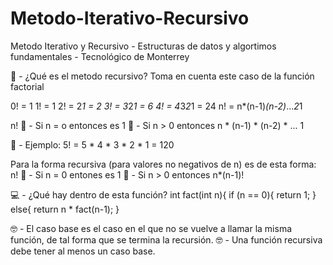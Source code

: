 # Metodo-Iterativo-Recursivo
Metodo Iterativo y Recursivo - Estructuras de datos y algortimos fundamentales - Tecnológico de Monterrey

📖 - ¿Qué es el metodo recursivo?
Toma en cuenta este caso de la función factorial 

0! = 1
1! = 1
2! = 2*1 = 2
3! = 3*2*1 = 6
4! = 4*3*2*1 = 24
n! = n*(n-1)*(n-2)*...*2*1

n!
📌 - Si n = o entonces es 1
📌 - Si n > 0 entonces n * (n-1) * (n-2) * ... 1

📝 - Ejemplo: 
  5! = 5 * 4 * 3 * 2 * 1 = 120

Para la forma recursiva (para valores no negativos de n) es de esta forma: 
n!
📌 - Si n = 0 entones es 1
📌 - Si n > 0 entonces n*(n-1)!

💻 - ¿Qué hay dentro de esta función?
int fact(int n){
  if (n == 0){
    return 1;
  }
  else{
    return n * fact(n-1);
  }

🤓 - El caso base es el caso en el que no se vuelve a llamar la misma función, de tal forma que se termina la recursión.
🤓 - Una función recursiva debe tener al menos un caso base. 



